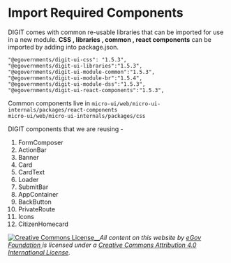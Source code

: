 # Import Required Components

DIGIT comes with common re-usable libraries that can be imported for use in a new module. **CSS , libraries , common , react components** can be imported by adding into package.json.

```
"@egovernments/digit-ui-css": "1.5.3",
"@egovernments/digit-ui-libraries":"1.5.3",
"@egovernments/digit-ui-module-common":"1.5.3",
"@egovernments/digit-ui-module-br":"1.5.4",
"@egovernments/digit-ui-module-dss":"1.5.3",
"@egovernments/digit-ui-react-components":"1.5.3",
```

Common components live in `micro-ui/web/micro-ui-internals/packages/react-components`\
`micro-ui/web/micro-ui-internals/packages/css`

DIGIT components that we are reusing -

1. FormComposer
2. ActionBar
3. Banner
4. Card
5. CardText
6. Loader
7. SubmitBar
8. AppContainer
9. BackButton
10. PrivateRoute
11. Icons
12. CitizenHomecard

[![Creative Commons License](https://i.creativecommons.org/l/by/4.0/80x15.png)\_\_](http://creativecommons.org/licenses/by/4.0/)_All content on this website by_ [_eGov Foundation_ ](https://egov.org.in/)_is licensed under a_ [_Creative Commons Attribution 4.0 International License_](http://creativecommons.org/licenses/by/4.0/)_._
